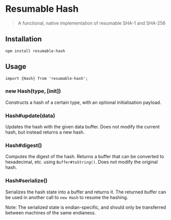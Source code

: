 # Resumable Hash

> A functional, native implementation of resumable SHA-1 and SHA-256

## Installation

```
npm install resumable-hash
```

## Usage

```
import {Hash} from 'resumable-hash';
```

### new Hash(type, [init])

Constructs a hash of a certain type, with an optional initialisation payload.

### Hash#update(data)

Updates the hash with the given data buffer. Does not modify the current hash, but instead returns a new hash.

### Hash#digest()

Computes the digest of the hash. Returns a buffer that can be converted to hexadecimal, etc. using `Buffer#toString()`. Does not modify the original hash.

### Hash#serialize()

Serializes the hash state into a buffer and returns it. The returned buffer can be used in another call to `new Hash` to resume the hashing.

Note: The serialized state is endian-specific, and should only be transferred between machines of the same endianess.